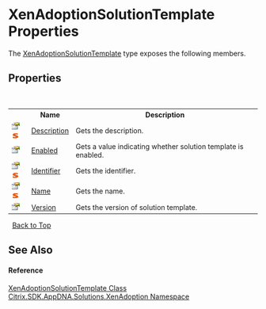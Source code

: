 # XenAdoptionSolutionTemplate Properties
 

The <a href="T_Citrix_SDK_AppDNA_Solutions_XenAdoption_XenAdoptionSolutionTemplate">XenAdoptionSolutionTemplate</a> type exposes the following members.


## Properties
&nbsp;<table><tr><th></th><th>Name</th><th>Description</th></tr><tr><td>![Public property](media/pubproperty.gif "Public property")![Static member](media/static.gif "Static member")</td><td><a href="P_Citrix_SDK_AppDNA_Solutions_XenAdoption_XenAdoptionSolutionTemplate_Description">Description</a></td><td>
Gets the description.</td></tr><tr><td>![Public property](media/pubproperty.gif "Public property")</td><td><a href="P_Citrix_SDK_AppDNA_Solutions_XenAdoption_XenAdoptionSolutionTemplate_Enabled">Enabled</a></td><td>
Gets a value indicating whether solution template is enabled.</td></tr><tr><td>![Public property](media/pubproperty.gif "Public property")![Static member](media/static.gif "Static member")</td><td><a href="P_Citrix_SDK_AppDNA_Solutions_XenAdoption_XenAdoptionSolutionTemplate_Identifier">Identifier</a></td><td>
Gets the identifier.</td></tr><tr><td>![Public property](media/pubproperty.gif "Public property")![Static member](media/static.gif "Static member")</td><td><a href="P_Citrix_SDK_AppDNA_Solutions_XenAdoption_XenAdoptionSolutionTemplate_Name">Name</a></td><td>
Gets the name.</td></tr><tr><td>![Public property](media/pubproperty.gif "Public property")</td><td><a href="P_Citrix_SDK_AppDNA_Solutions_XenAdoption_XenAdoptionSolutionTemplate_Version">Version</a></td><td>
Gets the version of solution template.</td></tr></table>&nbsp;
<a href="#xenadoptionsolutiontemplate-properties">Back to Top</a>

## See Also


#### Reference
<a href="T_Citrix_SDK_AppDNA_Solutions_XenAdoption_XenAdoptionSolutionTemplate">XenAdoptionSolutionTemplate Class</a><br /><a href="N_Citrix_SDK_AppDNA_Solutions_XenAdoption">Citrix.SDK.AppDNA.Solutions.XenAdoption Namespace</a><br />